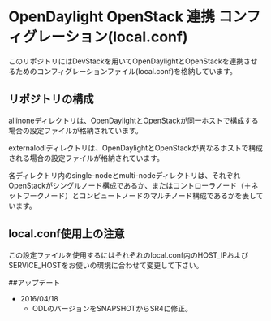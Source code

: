 # OpenDaylight OpenStack 連携 コンフィグレーション(local.conf)

このリポジトリにはDevStackを用いてOpenDaylightとOpenStackを連携させるためのコンフィグレーションファイル(local.conf)を格納しています。

## リポジトリの構成
allinoneディレクトリは、OpenDaylightとOpenStackが同一ホストで構成する場合の設定ファイルが格納されています。

externalodlディレクトリは、OpenDaylightとOpenStackが異なるホストで構成される場合の設定ファイルが格納されています。

各ディレクトリ内のsingle-nodeとmulti-nodeディレクトリは、それぞれOpenStackがシングルノード構成であるか、またはコントローラノード（＋ネットワークノード）とコンピュートノードのマルチノード構成であるかを表しています。

## local.conf使用上の注意
この設定ファイルを使用するにはそれぞれのlocal.conf内のHOST_IPおよびSERVICE_HOSTをお使いの環境に合わせて変更して下さい。

##アップデート

- 2016/04/18 
  - ODLのバージョンをSNAPSHOTからSR4に修正。

